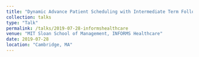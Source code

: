 ```yaml
---
title: "Dynamic Advance Patient Scheduling with Intermediate Term Follow-up Appointments"
collection: talks
type: "Talk"
permalink: /talks/2019-07-28-informshealthcare
venue: "MIT Sloan School of Management, INFORMS Healthcare"
date: 2019-07-28
location: "Cambridge, MA"
---
```

